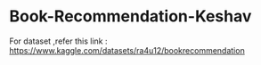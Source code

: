 # Book-Recommendation-Keshav

For dataset ,refer this link :
https://www.kaggle.com/datasets/ra4u12/bookrecommendation
